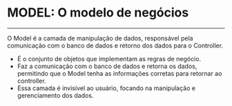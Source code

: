 # MODEL: O modelo de negócios

----

O Model é a camada de manipulação de dados, responsável pela comunicação com o banco de dados e retorno dos dados para o Controller.

- É o conjunto de objetos que implementam as regras de negócio.
- Faz a comunicação com o banco de dados e retorna os dados, permitindo que o Model tenha as informações corretas para retornar ao controller.
- Essa camada é invisível ao usuário, focando na manipulação e gerenciamento dos dados.
